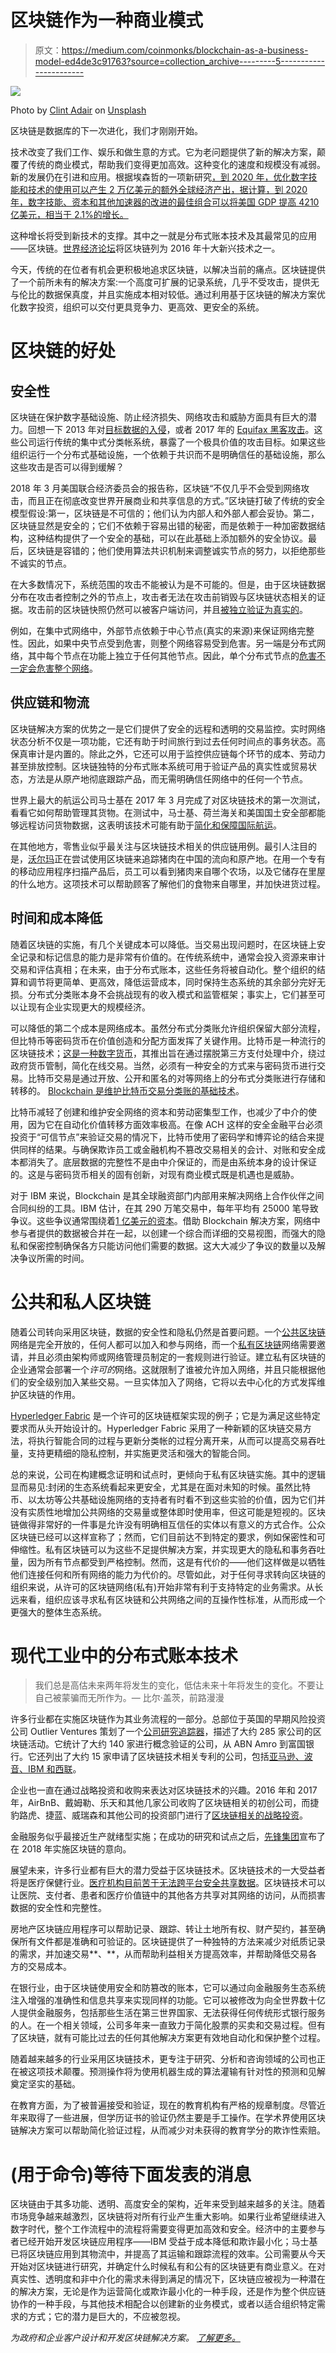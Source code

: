 # 区块链作为一种商业模式

> 原文：<https://medium.com/coinmonks/blockchain-as-a-business-model-ed4de3c91763?source=collection_archive---------5----------------------->

![](img/f020f3f5a6f5130ab5f78dad69c0309f.png)

Photo by [Clint Adair](https://unsplash.com/photos/BW0vK-FA3eg?utm_source=unsplash&utm_medium=referral&utm_content=creditCopyText) on [Unsplash](https://unsplash.com/search/photos/blockchain?utm_source=unsplash&utm_medium=referral&utm_content=creditCopyText)

区块链是数据库的下一次进化，我们才刚刚开始。

技术改变了我们工作、娱乐和做生意的方式。它为老问题提供了新的解决方案，颠覆了传统的商业模式，帮助我们变得更加高效。这种变化的速度和规模没有减弱。新的发展仍在引进和应用。根据埃森哲的一项新研究[，到 2020 年，优化数字技能和技术的使用可以产生 2 万亿美元的额外全球经济产出，据计算，到 2020 年，数字技能、资本和其他加速器的改进的最佳组合可以将美国 GDP 提高 4210 亿美元，相当于 2.1%的增长。](https://www.accenture.com/_acnmedia/PDF-4/Accenture-Strategy-Digital-Disruption-Growth-Multiplier.pdf)

这种增长将受到新技术的支撑。其中之一就是分布式账本技术及其最常见的应用——区块链。[世界经济论坛](http://www3.weforum.org/%20docs/GAC16_Top10_Emerging_Technologies_2016_report.pdf)将区块链列为 2016 年十大新兴技术之一。

今天，传统的在位者有机会更积极地追求区块链，以解决当前的痛点。区块链提供了一个前所未有的解决方案:一个高度可扩展的记录系统，几乎不受攻击，提供无与伦比的数据保真度，并且实施成本相对较低。通过利用基于区块链的解决方案优化数字投资，组织可以交付更具竞争力、更高效、更安全的系统。

# 区块链的好处

## 安全性

区块链在保护数字基础设施、防止经济损失、网络攻击和威胁方面具有巨大的潜力。回想一下 2013 年对[目标数据的入侵](http://money.cnn.com/2013/12/18/news/companies/target-credit-card/index.html)，或者 2017 年的 [Equifax 黑客攻击](http://money.cnn.com/2018/02/09/pf/equifax-hack-senate-disclosure/index.html)。这些公司运行传统的集中式分类帐系统，暴露了一个极具价值的攻击目标。如果这些组织运行一个分布式基础设施，一个依赖于共识而不是明确信任的基础设施，那么这些攻击是否可以得到缓解？

2018 年 3 月美国联合经济委员会的报告称，区块链“不仅几乎不会受到网络攻击，而且正在彻底改变世界开展商业和共享信息的方式。”区块链打破了传统的安全模型假设:第一，区块链是不可信的；他们认为内部人和外部人都会妥协。第二，区块链显然是安全的；它们不依赖于容易出错的秘密，而是依赖于一种加密数据结构，这种结构提供了一个安全的基础，可以在此基础上添加额外的安全协议。最后，区块链是容错的；他们使用算法共识机制来调整诚实节点的努力，以拒绝那些不诚实的节点。

在大多数情况下，系统范围的攻击不能被认为是不可能的。但是，由于区块链数据分布在攻击者控制之外的节点上，攻击者无法在攻击前销毁与区块链状态相关的证据。攻击前的区块链快照仍然可以被客户端访问，并且[被独立验证为真实的](http://bitfury.com/content/5-white-papers-research/bitfury_white_paper_on_blockchain_auditability.pdf)。

例如，在集中式网络中，外部节点依赖于中心节点(真实的来源)来保证网络完整性。因此，如果中央节点受到危害，则整个网络容易受到危害。另一端是分布式网络，其中每个节点在功能上独立于任何其他节点。因此，单个分布式节点的[危害不一定会危害整个网络](http://networkcultures.org/unlikeus/resources/articles/what-is-a-federated-network/)。

## 供应链和物流

区块链解决方案的优势之一是它们提供了安全的远程和透明的交易监控。实时网络状态分析不仅是一项功能，它还有助于时间旅行到过去任何时间点的事务状态。高保真审计是内置的。除此之外，它还可以用于监控供应链每个环节的成本、劳动力甚至排放控制。区块链独特的分布式账本系统可用于验证产品的真实性或贸易状态，方法是从原产地彻底跟踪产品，而无需明确信任网络中的任何一个节点。

世界上最大的航运公司马士基在 2017 年 3 月完成了对区块链技术的第一次测试，看看它如何帮助管理其货物。在测试中，马士基、荷兰海关和美国国土安全部都能够远程访问货物数据，这表明该技术可能有助于[简化和保障国际航运](https://www.techrepublic.com/article/5-companies-using-blockchain-to-drive-their-supply-chain/)。

在其他地方，零售业似乎最关注与区块链技术相关的供应链用例。最引人注目的是，[沃尔玛](https://www.bloomberg.com/news/articles/2016-11-18/wal-mart-tackles-food-safety-with-test-of-blockchain-technology)正在尝试使用区块链来追踪猪肉在中国的流向和原产地。在用一个专有的移动应用程序扫描产品后，员工可以看到猪肉来自哪个农场，以及它储存在里屋的什么地方。这项技术可以帮助顾客了解他们的食物来自哪里，并加快进货过程。

## 时间和成本降低

随着区块链的实施，有几个关键成本可以降低。当交易出现问题时，在区块链上安全记录和标记信息的能力是非常有价值的。在传统系统中，通常会投入资源来审计交易和评估真相；在未来，由于分布式账本，这些任务将被自动化。整个组织的结算和调节将更简单、更高效，降低运营成本，同时保持生态系统的其余部分完好无损。分布式分类账本身不会挑战现有的收入模式和监管框架；事实上，它们甚至可以让现有企业实现更大的规模经济。

可以降低的第二个成本是网络成本。虽然分布式分类账允许组织保留大部分流程，但比特币等密码货币在价值创造和分配方面发挥了关键作用。比特币是一种流行的区块链技术；[这是一种数字货币](https://www.ibm.com/blogs/blockchain/2017/05/the-difference-between-bitcoin-and-blockchain-for-business/)，其推出旨在通过摆脱第三方支付处理中介，绕过政府货币管制，简化在线交易。当然，必须有一种安全的方式来与密码货币进行交易。比特币交易是通过开放、公开和匿名的对等网络上的分布式分类账进行存储和转移的。 [Blockchain 是维护比特币交易分类账的基础技术](https://www.ibm.com/blogs/blockchain/2017/05/the-difference-between-bitcoin-and-blockchain-for-business/)。

比特币减轻了创建和维护安全网络的资本和劳动密集型工作，也减少了中介的使用，因为它在自动化价值转移方面效率极高。在像 ACH 这样的安全金融平台必须投资于“可信节点”来验证交易的情况下，比特币使用了密码学和博弈论的结合来提供同样的结果。与确保欺诈员工或金融机构不篡改交易相关的会计、对账和安全成本都消失了。底层数据的完整性不是由中介保证的，而是由系统本身的设计保证的。这是与密码货币相关的固有创新，对现有商业模式既是机遇也是威胁。

对于 IBM 来说，Blockchain 是其全球融资部门内部用来解决网络上合作伙伴之间合同纠纷的工具。IBM 估计，在其 290 万笔交易中，每年平均有 25000 笔导致争议。这些争议通常围绕着[1 亿美元的资本](http://charteredaccountantsanz.com/futureinc)。借助 Blockchain 解决方案，网络中参与者提供的数据被合并在一起，以创建一个综合而详细的交易视图，而强大的隐私和保密控制确保各方只能访问他们需要的数据。这大大减少了争议的数量以及解决争议所需的时间。

# 公共和私人区块链

随着公司转向采用区块链，数据的安全性和隐私仍然是首要问题。一个[公共区块链](https://www.ibm.com/blogs/blockchain/2017/05/the-difference-between-public-and-private-blockchain/)网络是完全开放的，任何人都可以加入和参与网络，而一个[私有区块链](https://www.ibm.com/blogs/blockchain/2017/05/the-difference-between-public-and-private-blockchain/)网络需要邀请，并且必须由架构师或网络管理员制定的一套规则进行验证。建立私有区块链的企业通常会部署一个*许可的*网络。这就限制了谁被允许加入网络，并且只能根据他们的安全级别加入某些交易。一旦实体加入了网络，它将以去中心化的方式发挥维护区块链的作用。

[Hyperledger Fabric](https://www.ibm.com/blockchain/hyperledger.html#s-2) 是一个许可的区块链框架实现的例子；它是为满足这些特定要求而从头开始设计的。Hyperledger Fabric 采用了一种新颖的区块链交易方法，将执行智能合同的过程与更新分类帐的过程分离开来，从而可以提高交易吞吐量，支持更精细的隐私控制，并实施更灵活和强大的智能合同。

总的来说，公司在构建概念证明和试点时，更倾向于私有区块链实施。其中的逻辑显而易见:封闭的生态系统看起来更安全，尤其是在面对未知的时候。虽然比特币、以太坊等公共基础设施网络的支持者有时看不到这些实验的价值，因为它们并没有实质性地增加公共网络的交易量或整体即时使用率，但这可能是短视的。区块链做得非常好的一件事是允许没有明确相互信任的实体以有意义的方式合作。公众区块链已经可以这样宣称了；然而，它们目前达不到特定的要求，例如保密性和可伸缩性。私有区块链可以为这些不足提供解决方案，并实现更大的隐私和事务吞吐量，因为所有节点都受到严格控制。然而，这是有代价的——他们这样做是以牺牲他们连接任何和所有网络的能力为代价的。尽管如此，对于任何寻求转向区块链的组织来说，从许可的区块链网络(私有)开始非常有利于支持特定的业务需求。从长远来看，组织应该寻求私有区块链和公共网络之间的互操作性标准，从而形成一个更强大的整体生态系统。

# 现代工业中的分布式账本技术

> 我们总是高估未来两年将发生的变化，低估未来十年将发生的变化。不要让自己被蒙骗而无所作为。— 比尔·盖茨，前路漫漫

许多行业都在实施区块链作为其业务流程的一部分。总部位于英国的早期风险投资公司 Outlier Ventures 策划了一个[公司研究追踪器](https://outlierventures.io/corporate-blockchain/browse/)，描述了大约 285 家公司的区块链活动。它统计了大约 140 家进行概念验证的公司，从 ABN Amro 到富国银行。它还列出了大约 15 家申请了区块链技术相关专利的公司，包括[亚马逊、波音、IBM 和西联](https://blockchainatberkeley.blog/a-snapshot-of-blockchain-in-enterprise-d140a511e5fd)。

企业也一直在通过战略投资和收购来表达对区块链技术的兴趣。2016 年和 2017 年，AirBnB、戴姆勒、乐天和其他几家公司收购了区块链相关的初创公司，而捷豹路虎、捷蓝、威瑞森和其他公司的投资部门进行了[区块链相关的战略投资](https://blockchainatberkeley.blog/a-snapshot-of-blockchain-in-enterprise-d140a511e5fd)。

金融服务似乎最接近生产就绪型实施；在成功的研究和试点之后，[先锋集团](http://www.investmentnews.com/article/20171212/FREE/171219979/vanguard-will-use-blockchain-to-share-index-data?utm_content=buffer5f5b4&utm_medium=social&utm_source=twitter.com&utm_campaign=buffer)宣布了在 2018 年实施区块链的意向。

展望未来，许多行业都有巨大的潜力受益于区块链技术。区块链技术的一大受益者将是医疗保健行业。[医疗机构目前苦于无法跨平台安全共享数据](https://blockchainhealthcarereview.com/healthbase-revolutionizes-healthcare-research-through-blockchain/)。区块链技术可以让医院、支付者、患者和医疗价值链中的其他各方共享对其网络的访问，从而损害数据的安全性和完整性。

房地产区块链应用程序可以帮助记录、跟踪、转让土地所有权、财产契约，甚至确保所有文件都是准确和可验证的。区块链提供了一种独特的方法来减少对纸质记录的需求，并加速交易**、**，从而帮助利益相关方提高效率，并帮助降低交易各方的交易成本。

在银行业，由于区块链使用安全和防篡改的账本，它可以通过向金融服务生态系统注入增强的准确性和信息共享来实现同样的功能。它可以被修改为向全世界数十亿人提供金融服务，包括那些生活在第三世界国家、无法获得任何传统形式银行服务的人。在一个相关领域，公司多年来一直致力于简化股票的买卖和交易过程。但有了区块链，就有可能比过去的任何其他解决方案更有效地自动化和保护整个过程。

随着越来越多的行业采用区块链技术，更专注于研究、分析和咨询领域的公司也正在被这项技术颠覆。预测操作将为使用机器生成的算法灌输有针对性的预测和见解奠定坚实的基础。

在教育方面，为了被普遍接受和验证，现在的教育机构有严格的规章制度。尽管近年来取得了一些进展，但学历证书的验证仍然主要是手工操作。在学术界使用区块链解决方案可以帮助简化验证过程，从而减少对未获得的教育学分的欺诈性索赔。

# (用于命令)等待下面发表的消息

区块链由于其多功能、透明、高度安全的架构，近年来受到越来越多的关注。随着市场竞争越来越激烈，区块链将对所有行业产生重大影响。如果行业希望继续进入数字时代，整个工作流程中的流程将需要变得更加高效和安全。经济中的主要参与者已经开始开发区块链应用程序——IBM 受益于成本降低和欺诈最小化；马士基已将区块链应用到其物流中，并提高了其运输和跟踪流程的效率。公司需要从今天开始对区块链进行研究，并确定什么时候私有和公有的区块链更有商业意义。在对真实性、透明度和非中介化的需求未得到满足的情况下，区块链应被视为一种潜在的解决方案，无论是作为运营简化或欺诈最小化的一种手段，还是作为整个供应链协作的一种手段，与其他技术相配合以创建新的业务模式，或者以适合组织特定需求的方式；它的潜力是巨大的，不应被忽视。

*为政府和企业客户设计和开发区块链解决方案。* [*了解更多。*](https://www.convective.com/blockchain-development/)